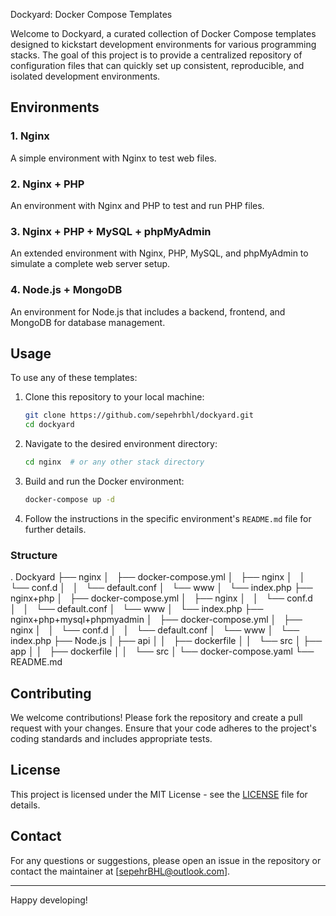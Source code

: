  Dockyard: Docker Compose Templates

Welcome to Dockyard, a curated collection of Docker Compose templates designed to kickstart development environments for various programming stacks. The goal of this project is to provide a centralized repository of configuration files that can quickly set up consistent, reproducible, and isolated development environments.

## Environments

### 1. Nginx
A simple environment with Nginx to test web files.

### 2. Nginx + PHP
An environment with Nginx and PHP to test and run PHP files.

### 3. Nginx + PHP + MySQL + phpMyAdmin
An extended environment with Nginx, PHP, MySQL, and phpMyAdmin to simulate a complete web server setup.

### 4. Node.js + MongoDB
An environment for Node.js that includes a backend, frontend, and MongoDB for database management.

## Usage

To use any of these templates:

1. Clone this repository to your local machine:

    ```bash
    git clone https://github.com/sepehrbhl/dockyard.git
    cd dockyard
    ```

2. Navigate to the desired environment directory:

    ```bash
    cd nginx  # or any other stack directory
    ```

3. Build and run the Docker environment:

    ```bash
    docker-compose up -d
    ```

4. Follow the instructions in the specific environment's `README.md` file for further details.

### Structure

. Dockyard
├── nginx
│   ├── docker-compose.yml
│   ├── nginx
│   │   └── conf.d
│   │       └── default.conf
│   └── www
│       └── index.php
├── nginx+php
│   ├── docker-compose.yml
│   ├── nginx
│   │   └── conf.d
│   │       └── default.conf
│   └── www
│       └── index.php
├── nginx+php+mysql+phpmyadmin 
│   ├── docker-compose.yml
│   ├── nginx
│   │   └── conf.d
│   │       └── default.conf
│   └── www
│       └── index.php
├── Node.js
│    ├── api
│    │   ├── dockerfile
│    │   └── src
│    ├── app
│    │   ├── dockerfile
│    │   └── src
│    └── docker-compose.yaml
└── README.md

## Contributing

We welcome contributions! Please fork the repository and create a pull request with your changes. Ensure that your code adheres to the project's coding standards and includes appropriate tests.

## License

This project is licensed under the MIT License - see the [LICENSE](LICENSE) file for details.

## Contact

For any questions or suggestions, please open an issue in the repository or contact the maintainer at [sepehrBHL@outlook.com].

---

Happy developing!

